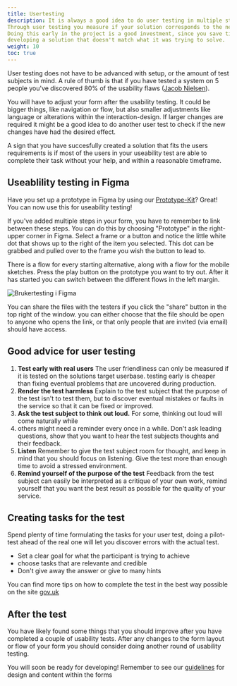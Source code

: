 ```yaml
---
title: Usertesting
description: It is always a good idea to do user testing in multiple stages of a project. 
Through user testing you measure if your solution corresponds to the needs of the users. 
Doing this early in the project is a good investment, since you save time and money by avoiding 
developing a solution that doesn't match what it was trying to solve.
weight: 10
toc: true
---
```


User testing does not have to be advanced with setup, or the amount of test subjects in mind. 
A rule of thumb is that if you have tested a system on 5 people you've discovered 80% of the usability flaws 
([Jacob Nielsen](https://www.nngroup.com/articles/why-you-only-need-to-test-with-5-users/)).

You will have to adjust your form after the usability testing. It could be bigger things, like navigation or flow, but also smaller 
adjustments like language or alterations within the interaction-design. If larger changes are required it might be a good 
idea to do another user test to check if the new changes have had the desired effect.

A sign that you have succesfully created a solution that fits the users requirements is if most of the users in your 
useability test are able to complete their task without your help, and within a reasonable timeframe. 

## Useablility testing in Figma

Have you set up a prototype in Figma by using our [Prototype-Kit](../prototype/)? Great! You can now 
use this for useability testing! 

If you've added multiple steps in your form, you have to remember to link between these steps. 
You can do this by choosing "Prototype" in the right-upper corner in Figma. Select a 
frame or a button and notice the little white dot that shows up to the right of the item you selected. 
This dot can be grabbed and pulled over to the frame you wish the button to lead to. 

There is a flow for every starting alternative, along with a flow for the mobile sketches. 
Press the play button on the prototype you want to try out. After it has started you can switch 
between the different flows in the left margin.

![Brukertesting i Figma](prototype-play.gif "Brukertesting i Figma")

You can share the files with the testers if you click the "share" button in the top right of the window.
you can either choose that the file should be open to anyone who opens the link, or that only people that 
are invited (via email) should have access.

## Good advice for user testing

1. **Test early with real users** The user friendliness can only be measured if it is tested on the solutions target userbase.
testing early is cheaper than fixing eventual problems that are uncovered during production.
1. **Render the test harmless** Explain to the test subject that the purpose of the test isn't to 
test them, but to discover eventual mistakes or faults in the service so that it can be fixed or improved. 
2. **Ask the test subject to think out loud.** For some, thinking out loud will come naturally while 
3. others might need a reminder every once in a while.
Don't ask leading questions, show that you want to hear the test subjects thoughts and their feedback.
3. **Listen** Remember to give the test subject room for thought, and keep in 
mind that you should focus on listening. Give the test more than enough time to avoid a stressed environment.
4. **Remind yourself of the purpose of the test** 
Feedback from the test subject can easily be interpreted as a critique of your 
own work, remind yourself that you want the best result as possible for the quality of your service.
## Creating tasks for the test
Spend plenty of time formulating the tasks for your user test, doing a pilot-test ahead of the real one 
will let you discover errors with the actual test.

- Set a clear goal for what the participant is trying to achieve
- choose tasks that are relevante and credible
- Don't give away the answer or give to many hints

You can find more tips on how to complete the test in the best way possible on the site [gov.uk](https://www.gov.uk/service-manual/user-research/using-moderated-usability-testing) 
## After the test 
You have likely found some things that you should improve after you have completed a couple of usability tests.
After any changes to the form layout or flow of your form you should consider doing another round of usability testing.


You will soon be ready for developing! Remember to see our [guidelines](/../guidelines) for design and content within the forms
